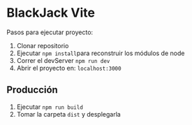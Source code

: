 # BlackJack Vite

Pasos para ejecutar proyecto:

1. Clonar repositorio
2. Ejecutar ```npm install```para reconstruir los módulos de node
3. Correr el devServer ```npm run dev```
4. Abrir el proyecto en: ```localhost:3000```

## Producción

1. Ejecutar ```npm run build```
2. Tomar la carpeta ```dist``` y desplegarla
